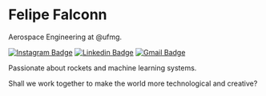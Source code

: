 # Felipe Falconn

Aerospace Engineering at @ufmg.

[![Instagram Badge](https://img.shields.io/badge/-@felipefalconn-00875f?style=flat-square&labelColor=00875f&logo=instagram&logoColor=white&link=https://instagram.com/felipefalconn)](https://instagram.com/felipefalconn) 
[![Linkedin Badge](https://img.shields.io/badge/-Diego%20Fernandes-00875f?style=flat-square&logo=Linkedin&logoColor=white&link=https://www.linkedin.com/in/felipe-pereira-alves-6296041b0/)](https://www.linkedin.com/in/felipe-pereira-alves-6296041b0/) 
[![Gmail Badge](https://img.shields.io/badge/-felipe-alves@ufmg.com-00875f?style=flat-square&logo=Gmail&logoColor=white&link=mailto:felipe-alves@ufmg.com)](mailto:felipe-alves@gmail.com)

Passionate about rockets and machine learning systems.

Shall we work together to make the world more technological and creative?

